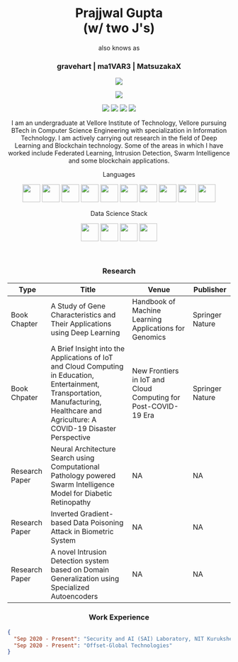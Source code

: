 <!-- <div align="center"> -->
<!-- <img src="https://media.giphy.com/media/3o7aCYCZL0hA0S5Ff2/giphy.gif?cid=790b7611daa23e75f720c15a68d510b173286b0d4ccda82c&rid=giphy.gif&ct=s" width="200"> -->
<!-- <img src="https://media.giphy.com/media/5Zesu5VPNGJlm/giphy-downsized.gif?cid=790b76116a38e6304ccc9ef692471b63191a4bc303f7476a&rid=giphy-downsized.gif&ct=g" width="600">
</div> -->

<h1 align="center" style="border-bottom: none">Prajjwal Gupta <br>(w/ two J's)<br></h1>
<p align="center"> also knows as </p>
<h3 align="center"> <b>gravehart</b> | <b>ma1VAR3</b> | <b>MatsuzakaX</b></h3>
<p align="center">
  <img src="https://readme-typing-svg.herokuapp.com/?lines=Let's+talk+in+data+or+tokens!&font=Fira%20Code&center=true&width=380&height=50">
</p>
<div align="center">

![](https://komarev.com/ghpvc/?username=ma1VAR3&color=blue)

</div>

<p align="center">
<a href="https://twitter.com/withtwojs"><img src="https://img.shields.io/badge/withtwojs-%231DA1F2.svg?style=for-the-badge&logo=Twitter&logoColor=white" /></a>
<a href="https://www.instagram.com/prajjwalgupta_/"><img src="https://img.shields.io/badge/prajjwalgupta_-%23E4405F.svg?style=for-the-badge&logo=Instagram&logoColor=white" /></a>
<a href="https://www.linkedin.com/in/prajjwal-gupta-9bb9381a5/"><img src="https://img.shields.io/badge/linkedin-%230077B5.svg?style=for-the-badge&logo=linkedin&logoColor=white"/></a>   
<a href="https://www.youtube.com/channel/UCOSzXxncJLngdEEhMAR5Lww"><img src="https://img.shields.io/badge/GraveTV-%23FF0000.svg?style=for-the-badge&logo=YouTube&logoColor=white"/></a> 
</p>

<p align="center">I am an undergraduate at Vellore Institute of Technology, Vellore pursuing BTech in Computer Science Engineering with specialization in Information Technology. I am actively carrying out research in the field of Deep Learning and Blockchain technology. Some of the areas in which I have worked include Federated Learning, Intrusion Detection, Swarm Intelligence and some blockchain applications.</p>

<p align="center">Languages</p>
<p align="center">
<img src="https://cdn.jsdelivr.net/gh/devicons/devicon/icons/python/python-original.svg" width="40"/>
<img src="https://cdn.jsdelivr.net/gh/devicons/devicon/icons/c/c-original.svg" width="40"/>
<img src="https://cdn.jsdelivr.net/gh/devicons/devicon/icons/cplusplus/cplusplus-original.svg" width="40"/>
<img src="https://cdn.jsdelivr.net/gh/devicons/devicon/icons/java/java-original.svg" width="40"/>
<img src="https://cdn.jsdelivr.net/gh/devicons/devicon/icons/html5/html5-original.svg" width="40"/>
<img src="https://cdn.jsdelivr.net/gh/devicons/devicon/icons/css3/css3-original.svg" width="40"/>
<img src="https://cdn.jsdelivr.net/gh/devicons/devicon/icons/javascript/javascript-original.svg" width="40"/>
<img src="https://cdn.jsdelivr.net/gh/devicons/devicon/icons/mysql/mysql-original.svg" width="40"/>
<img src="https://banner2.cleanpng.com/20180411/kjq/kisspng-solidity-ethereum-blockchain-smart-contract-progra-blockchain-5ace81fe0c9514.6143250015234831340515.jpg" width="40"/>
<img src="https://cdn.jsdelivr.net/gh/devicons/devicon/icons/bash/bash-original.svg" width="40"/>
</p>

<p align="center">Data Science Stack</p>
<p align="center">
<img src="https://cdn.jsdelivr.net/gh/devicons/devicon/icons/tensorflow/tensorflow-original.svg" width="40"/>
<img src="https://cdn.jsdelivr.net/gh/devicons/devicon/icons/jupyter/jupyter-original-wordmark.svg" width="40"/>
<img src="https://cdn.jsdelivr.net/gh/devicons/devicon/icons/numpy/numpy-original.svg" width="40"/>
<img src="https://cdn.jsdelivr.net/gh/devicons/devicon/icons/pandas/pandas-original.svg" width="40"/>
</p>

<br>

<h3 align="center">Research</h3>

<table>
<thead>
  <tr>
    <th>Type</th>
    <th>Title</th>
    <th>Venue</th>
    <th>Publisher</th>
  </tr>
</thead>
<tbody>
  <tr>
    <td>Book Chapter</td>
    <td>A Study of Gene Characteristics and Their Applications using Deep Learning</td>
    <td>Handbook of Machine Learning Applications for Genomics</td>
    <td>Springer Nature</td>
  </tr>
  <tr>
    <td>Book Chpater</td>
    <td>A Brief Insight into the Applications of IoT and Cloud Computing in Education, Entertainment, Transportation, <br>Manufacturing, Healthcare and Agriculture: A COVID-19 Disaster Perspective</td>
    <td>New Frontiers in IoT and Cloud Computing for Post-COVID-19 Era</td>
    <td>Springer Nature</td>
  </tr>
  <tr>
    <td>Research Paper</td>
    <td>Neural Architecture Search using Computational Pathology powered Swarm Intelligence Model for Diabetic Retinopathy</td>
    <td>NA</td>
    <td>NA</td>
  </tr>
  <tr>
    <td>Research Paper</td>
    <td>Inverted Gradient-based Data Poisoning Attack in Biometric System</td>
    <td>NA</td>
    <td>NA</td>
  </tr>
  <tr>
    <td>Research Paper</td>
    <td>A novel Intrusion Detection system based on Domain Generalization using Specialized Autoencoders</td>
    <td>NA</td>
    <td>NA</td>
  </tr>
</tbody>
</table>

<!-- <p align="center">Web Development and Blockchain Stack</p>
<p align="center">
<img src="https://cdn.jsdelivr.net/gh/devicons/devicon/icons/bootstrap/bootstrap-original.svg" width="40"/>
<img src="https://cdn.jsdelivr.net/gh/devicons/devicon/icons/express/express-original.svg" width="40"/>
<img src="https://cdn.jsdelivr.net/gh/devicons/devicon/icons/nodejs/nodejs-original.svg" width="40"/>
<img src="https://cdn.jsdelivr.net/gh/devicons/devicon/icons/react/react-original.svg" width="40"/>
<img src="https://cdn.jsdelivr.net/gh/devicons/devicon/icons/mongodb/mongodb-original.svg" width="40"/>
<img src="https://cdn.jsdelivr.net/gh/devicons/devicon/icons/mocha/mocha-plain.svg" width="40"/>
</p> -->

<!-- <p align="center">Design & Editing</p>
<p align="center">
<img src="https://cdn.jsdelivr.net/gh/devicons/devicon/icons/aftereffects/aftereffects-original.svg" width="40"/>
<img src="https://cdn.jsdelivr.net/gh/devicons/devicon/icons/premierepro/premierepro-plain.svg" width="40"/>
<img src="https://cdn.jsdelivr.net/gh/devicons/devicon/icons/canva/canva-original.svg" width="40"/>
<img src="https://cdn.jsdelivr.net/gh/devicons/devicon/icons/figma/figma-original.svg" width="40"/>
</p> -->

<!-- <div align="center">
<img src="https://media.giphy.com/media/l378B1B0BqDHJPmJG/giphy.gif">
</div> -->

<!-- <p align="center">A hopefully pleasing contribution graph:</p>

<br>

![Prajjwal Gupta's github activity graph](https://activity-graph.herokuapp.com/graph?username=ma1VAR3&theme=react-dark) -->

<!-- <h3>A brief resume</h3>
<hr>

```json
{
  "joined": "2 years ago",
}
```

-->
<h3 align="center">Work Experience</h3>

```json
{
  "Sep 2020 - Present": "Security and AI (SAI) Laboratory, NIT Kurukshetra",
  "Sep 2020 - Present": "Offset-Global Technologies"
}
```
